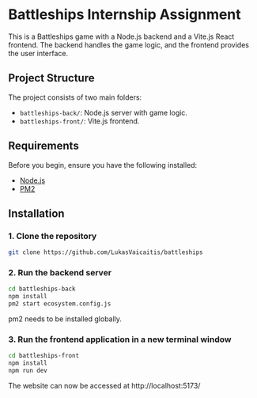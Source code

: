 # Battleships Internship Assignment

This is a Battleships game with a Node.js backend and a Vite.js React frontend. The backend handles the game logic, and the frontend provides the user interface.

## Project Structure

The project consists of two main folders:

- `battleships-back/`: Node.js server with game logic.
- `battleships-front/`: Vite.js frontend.

## Requirements

Before you begin, ensure you have the following installed:

- [Node.js](https://nodejs.org/)
- [PM2](https://pm2.keymetrics.io/)

## Installation

### 1. Clone the repository

```bash
git clone https://github.com/LukasVaicaitis/battleships
```
### 2. Run the backend server
```bash
cd battleships-back
npm install
pm2 start ecosystem.config.js
```
pm2 needs to be installed globally.

### 3. Run the frontend application in a new terminal window
```bash
cd battleships-front
npm install
npm run dev
```
 The website can now be accessed at http://localhost:5173/
